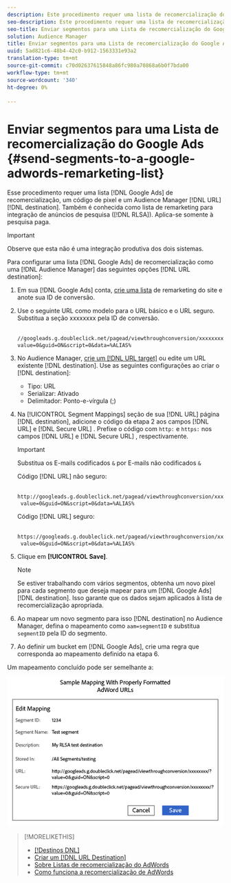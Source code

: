 ```yaml
---
description: Este procedimento requer uma lista de recomercialização do AdWords, um código de pixel e um destino de URL Audience Manager. Também é conhecida como lista de remarketing para integração de anúncios de pesquisa (RLSA). Aplica-se somente à pesquisa paga.
seo-description: Este procedimento requer uma lista de recomercialização do AdWords, um código de pixel e um destino de URL Audience Manager. Também é conhecida como lista de remarketing para integração de anúncios de pesquisa (RLSA). Aplica-se somente à pesquisa paga.
seo-title: Enviar segmentos para uma Lista de recomercialização do Google AdWords
solution: Audience Manager
title: Enviar segmentos para uma Lista de recomercialização do Google AdWords
uuid: 5ad821c6-48b4-42c0-b912-1563331e93a2
translation-type: tm+mt
source-git-commit: c70d02637615848a86fc980a70868a6b0f7bda00
workflow-type: tm+mt
source-wordcount: '340'
ht-degree: 0%

---
```



# Enviar segmentos para uma Lista de recomercialização do Google Ads {#send-segments-to-a-google-adwords-remarketing-list}

Esse procedimento requer uma lista [!DNL Google Ads] de recomercialização, um código de pixel e um Audience Manager [!DNL URL] [!DNL destination]. Também é conhecida como lista de remarketing para integração de anúncios de pesquisa ([!DNL RLSA]). Aplica-se somente à pesquisa paga.

>[!IMPORTANT]
>Observe que esta não é uma integração produtiva dos dois sistemas.

Para configurar uma lista [!DNL Google Ads] de recomercialização como uma [!DNL Audience Manager] das seguintes opções [!DNL URL destination]:

1. Em sua [!DNL Google Ads] conta, [crie uma lista](https://support.google.com/adwords/answer/2454064?hl=en) de remarketing do site e anote sua ID de conversão.
1. Use o seguinte URL como modelo para o URL básico e o URL seguro. Substitua a seção xxxxxxxx pela ID de conversão.

   ```
    //googleads.g.doubleclick.net/pagead/viewthroughconversion/xxxxxxxx/?value=0&guid=ON&script=0&data=%ALIAS%
   ```

1. No Audience Manager, [crie um [!DNL URL target]](../../features/destinations/create-url-destination.md) ou edite um URL existente [!DNL destination]. Use as seguintes configurações ao criar o [!DNL destination]:
   * Tipo: URL
   * Serializar: Ativado
   * Delimitador: Ponto-e-vírgula (;)

1. Na [!UICONTROL Segment Mappings] seção de sua [!DNL URL] página [!DNL destination], adicione o código da etapa 2 aos campos [!DNL URL] e [!DNL Secure URL] . Prefixe o código com `http:` e `https:` nos campos [!DNL URL] e [!DNL Secure URL] , respectivamente.

   >[!IMPORTANT]
   >
   >Substitua os E-mails codificados `&` por E-mails não codificados `&`

   Código [!DNL URL] não seguro:

   ```
    http://googleads.g.doubleclick.net/pagead/viewthroughconversion/xxxxxxxx/?
    value=0&guid=ON&script=0&data=%ALIAS%
   ```

   Código [!DNL URL] seguro:

   ```
    https://googleads.g.doubleclick.net/pagead/viewthroughconversion/xxxxxxxx/?
    value=0&guid=ON&script=0&data=%ALIAS%
   ```

1. Clique em **[!UICONTROL Save]**.

   >[!NOTE]
   >
   >Se estiver trabalhando com vários segmentos, obtenha um novo pixel para cada segmento que deseja mapear para um [!DNL Google Ads][!DNL destination]. Isso garante que os dados sejam aplicados à lista de recomercialização apropriada.

1. Ao mapear um novo segmento para isso [!DNL destination] no Audience Manager, defina o mapeamento como `aam=segmentID` e substitua `segmentID` pela ID do segmento.
1. Ao definir um bucket em [!DNL Google Ads], crie uma regra que corresponda ao mapeamento definido na etapa 6.

Um mapeamento concluído pode ser semelhante a:

![](../assets/rlsa_mapping.png)

>[!MORELIKETHIS]
>
>* [[!Destinos DNL]](../../features/destinations/destinations.md)
>* [Criar um [!DNL URL Destination]](../../features/destinations/create-url-destination.md)
>* [Sobre Listas de recomercialização do AdWords](https://support.google.com/adwords/answer/2472738)
>* [Como funciona a recomercialização de AdWords](https://support.google.com/adwords/answer/2454000)

